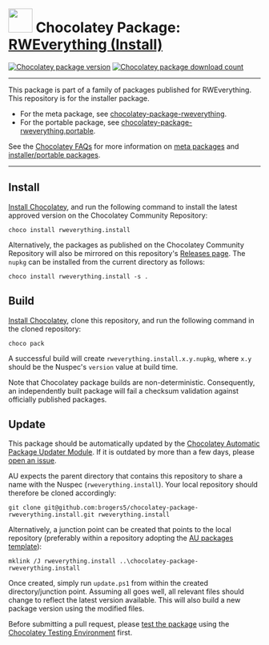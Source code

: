 ﻿# <img src="https://cdn.jsdelivr.net/gh/brogers5/chocolatey-package-rweverything.install@0a3847839fad160f2403e1aa683f040120b6b9c2/rweverything.install.png" width="48" height="48"/> Chocolatey Package: [RWEverything (Install)](https://community.chocolatey.org/packages/rweverything.install/)
[![Chocolatey package version](https://img.shields.io/chocolatey/v/rweverything.install.svg)](https://community.chocolatey.org/packages/rweverything.install/)
[![Chocolatey package download count](https://img.shields.io/chocolatey/dt/rweverything.install.svg)](https://community.chocolatey.org/packages/rweverything.install/)

---

This package is part of a family of packages published for RWEverything. This repository is for the installer package.
* For the meta package, see [chocolatey-package-rweverything](https://github.com/brogers5/chocolatey-package-rweverything).
* For the portable package, see [chocolatey-package-rweverything.portable](https://github.com/brogers5/chocolatey-package-rweverything.portable).

See the [Chocolatey FAQs](https://docs.chocolatey.org/en-us/faqs) for more information on [meta packages](https://docs.chocolatey.org/en-us/faqs#what-is-the-difference-between-packages-no-suffix-as-compared-to.install.portable) and [installer/portable packages](https://docs.chocolatey.org/en-us/faqs#what-distinction-does-chocolatey-make-between-an-installable-and-a-portable-application).

---

## Install
[Install Chocolatey](https://chocolatey.org/install), and run the following command to install the latest approved version on the Chocolatey Community Repository:
```shell
choco install rweverything.install
```

Alternatively, the packages as published on the Chocolatey Community Repository will also be mirrored on this repository's [Releases page](https://github.com/brogers5/chocolatey-package-rweverything.install/releases). The `nupkg` can be installed from the current directory as follows:

```shell
choco install rweverything.install -s .
```

## Build
[Install Chocolatey](https://chocolatey.org/install), clone this repository, and run the following command in the cloned repository:
```shell
choco pack
```

A successful build will create `rweverything.install.x.y.nupkg`, where `x.y` should be the Nuspec's `version` value at build time.

Note that Chocolatey package builds are non-deterministic. Consequently, an independently built package will fail a checksum validation against officially published packages.

## Update
This package should be automatically updated by the [Chocolatey Automatic Package Updater Module](https://github.com/majkinetor/au). If it is outdated by more than a few days, please [open an issue](https://github.com/brogers5/chocolatey-package-rweverything.install/issues).

AU expects the parent directory that contains this repository to share a name with the Nuspec (`rweverything.install`). Your local repository should therefore be cloned accordingly:
```shell
git clone git@github.com:brogers5/chocolatey-package-rweverything.install.git rweverything.install
```

Alternatively, a junction point can be created that points to the local repository (preferably within a repository adopting the [AU packages template](https://github.com/majkinetor/au-packages-template)):
```shell
mklink /J rweverything.install ..\chocolatey-package-rweverything.install
```

Once created, simply run `update.ps1` from within the created directory/junction point. Assuming all goes well, all relevant files should change to reflect the latest version available. This will also build a new package version using the modified files.

Before submitting a pull request, please [test the package](https://docs.chocolatey.org/en-us/community-repository/moderation/package-verifier#steps-for-each-package) using the [Chocolatey Testing Environment](https://github.com/chocolatey-community/chocolatey-test-environment) first.